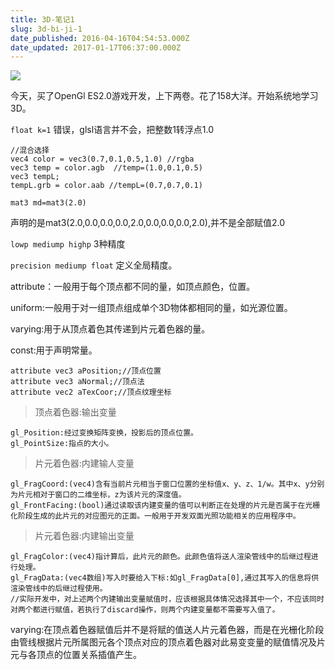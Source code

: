 ```yaml
---
title: 3D-笔记1
slug: 3d-bi-ji-1
date_published: 2016-04-16T04:54:53.000Z
date_updated: 2017-01-17T06:37:00.000Z
---
```


![](/images/2016/04/_-78-M--ZL-OTOP-S8W5Q-S.jpg)

今天，买了OpenGl ES2.0游戏开发，上下两卷。花了158大洋。开始系统地学习3D。

`float k=1` 错误，glsl语言并不会，把整数1转浮点1.0

    //混合选择
    vec4 color = vec3(0.7,0.1,0.5,1.0) //rgba  
    vec3 temp = color.agb  //temp=(1.0,0.1,0.5)  
    vec3 tempL;  
    tempL.grb = color.aab //tempL=(0.7,0.7,0.1)  
    

`mat3 md=mat3(2.0)`

声明的是mat3(2.0,0.0,0.0,0.0,2.0,0.0,0.0,0.0,2.0),并不是全部赋值2.0

`lowp mediump highp` 3种精度

`precision mediump float` 定义全局精度。

attribute：一般用于每个顶点都不同的量，如顶点颜色，位置。

uniform:一般用于对一组顶点组成单个3D物体都相同的量，如光源位置。

varying:用于从顶点着色其传递到片元着色器的量。

const:用于声明常量。

    attribute vec3 aPosition;//顶点位置  
    attribute vec3 aNormal;//顶点法  
    attribute vec2 aTexCoor;//顶点纹理坐标  
    

> 顶点着色器:输出变量

    gl_Position:经过变换矩阵变换，投影后的顶点位置。  
    gl_PointSize:指点的大小。  
    

> 片元着色器:内建输人变量

    gl_FragCoord:(vec4)含有当前片元相当于窗口位置的坐标值x、y、z、1/w。其中x、y分别为片元相对于窗口的二维坐标，z为该片元的深度值。  
    gl_FrontFacing:(bool)通过读取该内建变量的值可以判断正在处理的片元是否属于在光栅化阶段生成的此片元的对应图元的正面。一般用于开发双面光照功能相关的应用程序中。 
    

> 片元着色器:内建输出变量

    gl_FragColor:(vec4)指计算后，此片元的颜色。此颜色值将送人渲染管线中的后继过程进行处理。  
    gl_FragData:(vec4数组)写入时要给入下标:如gl_FragData[0],通过其写入的信息将供渲染管线中的后继过程使用。  
    //实际开发中，对上述两个内建输出变量赋值时，应该根据具体情况选择其中一个，不应该同时对两个都进行赋值，若执行了discard操作，则两个内建变量都不需要写入值了。
    

varying:在顶点着色器赋值后并不是将赋的值送人片元着色器，而是在光栅化阶段由管线根据片元所属图元各个顶点对应的顶点着色器对此易变变量的赋值情况及片元与各顶点的位置关系插值产生。

